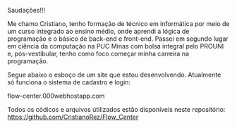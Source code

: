 Saudações!!!

Me chamo Cristiano, tenho formação de técnico em informática por meio de um curso integrado ao ensino médio, onde aprendi a lógica de programação e o básico de back-end e front-end. Passei em segundo lugar em ciência da computação na PUC Minas com bolsa integral pelo PROUNI e, pós-vestibular, tenho como foco começar minha carreira na programação.

Segue abaixo o esboço de um site que estou desenvolvendo. Atualmente só funciona o sistema de cadastro e login:

flow-center.000webhostapp.com

Todos os códicos e arquivos útilizados estão disponíveis neste repositório: https://github.com/CristianoRez/Flow_Center

